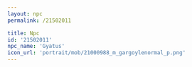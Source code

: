 ```yaml
---
layout: npc
permalink: /21502011

title: Npc
id: '21502011'
npc_name: 'Gyatus'
icon_url: 'portrait/mob/21000988_m_gargoylenormal_p.png'
---
```

